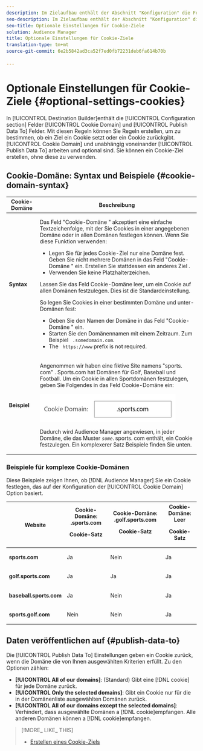 ```yaml
---
description: Im Zielaufbau enthält der Abschnitt "Konfiguration" die Felder" Cookie-Domäne" und "Daten veröffentlichen auf" . Mit diesen Regeln können Sie Regeln erstellen, um zu bestimmen, ob ein Ziel ein Cookie setzt oder ein Cookie zurückgibt. Cookie-Domäne und Veröffentlichungsdaten können unabhängig voneinander funktionieren und sind optional. Sie können ein Cookie-Ziel erstellen, ohne diese zu verwenden.
seo-description: Im Zielaufbau enthält der Abschnitt "Konfiguration" die Felder" Cookie-Domäne" und "Daten veröffentlichen auf" . Mit diesen Regeln können Sie Regeln erstellen, um zu bestimmen, ob ein Ziel ein Cookie setzt oder ein Cookie zurückgibt. Cookie-Domäne und Veröffentlichungsdaten können unabhängig voneinander funktionieren und sind optional. Sie können ein Cookie-Ziel erstellen, ohne diese zu verwenden.
seo-title: Optionale Einstellungen für Cookie-Ziele
solution: Audience Manager
title: Optionale Einstellungen für Cookie-Ziele
translation-type: tm+mt
source-git-commit: 6e2b5842ad3ca52f7ed0fb72231deb6fa614b70b

---
```



# Optionale Einstellungen für Cookie-Ziele {#optional-settings-cookies}

In [!UICONTROL Destination Builder]enthält die [!UICONTROL Configuration section] Felder [!UICONTROL Cookie Domain] und [!UICONTROL Publish Data To] Felder. Mit diesen Regeln können Sie Regeln erstellen, um zu bestimmen, ob ein Ziel ein Cookie setzt oder ein Cookie zurückgibt. [!UICONTROL Cookie Domain] und unabhängig voneinander [!UICONTROL Publish Data To] arbeiten und optional sind. Sie können ein Cookie-Ziel erstellen, ohne diese zu verwenden.

## Cookie-Domäne: Syntax und Beispiele {#cookie-domain-syntax}

<!-- cookie-destination-options.xml -->

<table id="table_4F4F7562AFEE49F8917AAE5712B5CCE4"> 
 <thead> 
  <tr> 
   <th colname="col1" class="entry"> Cookie-Domäne </th> 
   <th colname="col2" class="entry"> Beschreibung </th> 
  </tr>
 </thead>
 <tbody> 
  <tr> 
   <td colname="col1"> <p><b>Syntax</b> </p> </td> 
   <td colname="col2"> <p>Das Feld <span class="wintitle"> "Cookie-Domäne</span> " akzeptiert eine einfache Textzeichenfolge, mit der Sie Cookies in einer angegebenen Domäne oder in allen Domänen festlegen können. Wenn Sie diese Funktion verwenden: </p> <p> 
     <ul id="ul_473CB59F2C0C4B358201BE5C8B27D73D"> 
      <li id="li_4E7F4691C1B54415963F7D5AA1558C9A">Legen Sie für jedes Cookie-Ziel nur eine Domäne fest. Geben Sie nicht mehrere Domänen in das Feld <span class="wintitle"> "Cookie-Domäne</span> " ein. Erstellen Sie stattdessen ein anderes <span class="wintitle"> Ziel</span> . </li> 
      <li id="li_AEBF5C5F3C264C5EA4A2A6063C3F377D">Verwenden Sie keine Platzhalterzeichen. </li> 
     </ul> </p> <p> Lassen Sie das <span class="wintitle"> Feld Cookie-Domäne</span> leer, um ein Cookie auf allen Domänen festzulegen. Dies ist die Standardeinstellung. </p> <p>So legen Sie Cookies in einer bestimmten Domäne und unter-Domänen fest: </p> <p> 
     <ul id="ul_F25BC0D8C40641A2A5CA338E5C258435"> 
      <li id="li_E236D8DEE4F24F9BBA36074F7049C12C">Geben Sie den Namen der Domäne in das Feld <span class="wintitle"> "Cookie-Domäne</span> " ein. </li> 
      <li id="li_0471C198EE344DE5963A3C2F70B9E78B">Starten Sie den Domänennamen mit einem Zeitraum. Zum Beispiel <code> .somedomain.com</code>. </li> 
      <li id="li_73D06F2BEF45487280C2245E1F6B8ED0">The <code> https://www</code> prefix is not required. </li> 
     </ul> </p> </td> 
  </tr> 
  <tr> 
   <td colname="col1"> <p><b>Beispiel</b> </p> </td> 
   <td colname="col2"> <p>Angenommen wir haben eine fiktive Site namens "sports. com" . Sports.com hat Domänen für Golf, Baseball und Football. Um ein Cookie in allen Sportdomänen festzulegen, geben Sie Folgendes in das <span class="wintitle"> Feld Cookie-Domäne</span> ein: </p> <p> <img src="assets/sports-domain.png" id="image_8883477BB3B543648C97A441AD34C6DE" /> </p> <p>Dadurch wird <span class="keyword"> Audience Manager</span> angewiesen, in jeder Domäne, die das Muster <code><i>some.</i></code>sports. com enthält, ein Cookie festzulegen. Ein komplexerer Satz Beispiele finden Sie unten. </p> </td> 
  </tr> 
 </tbody> 
</table>

### Beispiele für komplexe Cookie-Domänen

Diese Beispiele zeigen Ihnen, ob [!DNL Audience Manager] Sie ein Cookie festlegen, das auf der Konfiguration der [!UICONTROL Cookie Domain] Option basiert.

<table id="table_3A7B9479CDA6493FA8104D8D9841E914"> 
 <thead> 
  <tr> 
   <th colname="col1" class="entry"> Website </th> 
   <th colname="col2" class="entry">Cookie-Domäne: .sports.com <p>Cookie-Satz </p> </th> 
   <th colname="col3" class="entry">Cookie-Domäne: .golf.sports.com <p>Cookie-Satz </p> </th> 
   <th colname="col4" class="entry">Cookie-Domäne: Leer <p>Cookie-Satz </p> </th> 
  </tr> 
 </thead>
 <tbody> 
  <tr> 
   <td colname="col1"> <p> <b>sports.com</b> </p> </td> 
   <td colname="col2"> Ja </td> 
   <td colname="col3"> Nein </td> 
   <td colname="col4"> Ja </td> 
  </tr> 
  <tr> 
   <td colname="col1"> <p> <b>golf.sports.com</b> </p> </td> 
   <td colname="col2"> Ja </td> 
   <td colname="col3"> Ja </td> 
   <td colname="col4"> Ja </td> 
  </tr> 
  <tr> 
   <td colname="col1"> <p> <b>baseball.sports.com</b> </p> </td> 
   <td colname="col2"> Ja </td> 
   <td colname="col3"> Nein </td> 
   <td colname="col4"> Ja </td> 
  </tr> 
  <tr> 
   <td colname="col1"> <p> <b>sports.golf.com</b> </p> </td> 
   <td colname="col2"> Nein </td> 
   <td colname="col3"> Nein </td> 
   <td colname="col4"> Ja </td> 
  </tr> 
 </tbody> 
</table>

## Daten veröffentlichen auf {#publish-data-to}

Die [!UICONTROL Publish Data To] Einstellungen geben ein Cookie zurück, wenn die Domäne die von Ihnen ausgewählten Kriterien erfüllt. Zu den Optionen zählen:

* **[!UICONTROL All of our domains]**: (Standard) Gibt eine [!DNL cookie] für jede Domäne zurück.
* **[!UICONTROL Only the selected domains]**: Gibt ein Cookie nur für die in der Domänenliste ausgewählten Domänen zurück.
* **[!UICONTROL All of our domains except the selected domains]**: Verhindert, dass ausgewählte Domänen a [!DNL cookie]empfangen. Alle anderen Domänen können a [!DNL cookie]empfangen.

>[!MORE_ LIKE_ THIS]
>
>* [Erstellen eines Cookie-Ziels](../../features/destinations/create-cookie-destination.md)